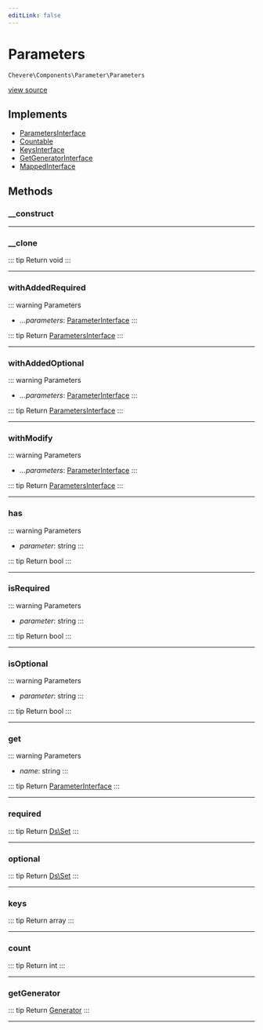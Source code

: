 ```yaml
---
editLink: false
---
```


# Parameters

`Chevere\Components\Parameter\Parameters`

[view source](https://github.com/chevere/chevere/blob/main/src/Chevere/Components/Parameter/Parameters.php)

## Implements

- [ParametersInterface](../../Interfaces/Parameter/ParametersInterface.md)
- [Countable](https://www.php.net/manual/class.countable)
- [KeysInterface](../../Interfaces/DataStructure/KeysInterface.md)
- [GetGeneratorInterface](../../Interfaces/DataStructure/GetGeneratorInterface.md)
- [MappedInterface](../../Interfaces/DataStructure/MappedInterface.md)

## Methods

### __construct

---

### __clone

::: tip Return
void
:::

---

### withAddedRequired

::: warning Parameters
- *...parameters*: [ParameterInterface](../../Interfaces/Parameter/ParameterInterface.md)
:::

::: tip Return
[ParametersInterface](../../Interfaces/Parameter/ParametersInterface.md)
:::

---

### withAddedOptional

::: warning Parameters
- *...parameters*: [ParameterInterface](../../Interfaces/Parameter/ParameterInterface.md)
:::

::: tip Return
[ParametersInterface](../../Interfaces/Parameter/ParametersInterface.md)
:::

---

### withModify

::: warning Parameters
- *...parameters*: [ParameterInterface](../../Interfaces/Parameter/ParameterInterface.md)
:::

::: tip Return
[ParametersInterface](../../Interfaces/Parameter/ParametersInterface.md)
:::

---

### has

::: warning Parameters
- *parameter*: string
:::

::: tip Return
bool
:::

---

### isRequired

::: warning Parameters
- *parameter*: string
:::

::: tip Return
bool
:::

---

### isOptional

::: warning Parameters
- *parameter*: string
:::

::: tip Return
bool
:::

---

### get

::: warning Parameters
- *name*: string
:::

::: tip Return
[ParameterInterface](../../Interfaces/Parameter/ParameterInterface.md)
:::

---

### required

::: tip Return
[Ds\Set](https://www.php.net/manual/class.ds\set)
:::

---

### optional

::: tip Return
[Ds\Set](https://www.php.net/manual/class.ds\set)
:::

---

### keys

::: tip Return
array
:::

---

### count

::: tip Return
int
:::

---

### getGenerator

::: tip Return
[Generator](https://www.php.net/manual/class.generator)
:::

---

